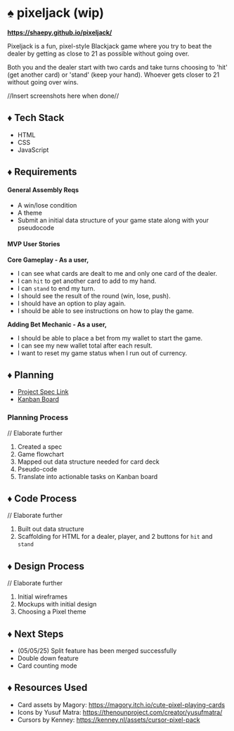 # ♠️ pixeljack (wip)

**https://shaepy.github.io/pixeljack/**

Pixeljack is a fun, pixel-style Blackjack game where you try to beat the dealer by getting as close to 21 as possible without going over. 

Both you and the dealer start with two cards and take turns choosing to 'hit' (get another card) or 'stand' (keep your hand). Whoever gets closer to 21 without going over wins.

//Insert screenshots here when done//

## ♦️ Tech Stack
- HTML
- CSS
- JavaScript

## ♦️ Requirements
#### General Assembly Reqs
- A win/lose condition
- A theme
- Submit an initial data structure of your game state along with your pseudocode

#### MVP User Stories
**Core Gameplay - As a user,**
- I can see what cards are dealt to me and only one card of the dealer.
- I can `hit` to get another card to add to my hand.
- I can `stand` to end my turn.
- I should see the result of the round (win, lose, push).
- I should have an option to play again.
- I should be able to see instructions on how to play the game.

**Adding Bet Mechanic - As a user,**
- I should be able to place a bet from my wallet to start the game.
- I can see my new wallet total after each result.
- I want to reset my game status when I run out of currency.

## ♦️ Planning
- [Project Spec Link](https://www.notion.so/GA-Unit-1-Blackjack-Spec-1df7ed1fdd588080b0eac50acd836b7e)
- [Kanban Board](https://www.notion.so/1e67ed1fdd58801da157e5544ee59df1?v=1e67ed1fdd5881c39a73000cbad160d4&pvs=4)

### Planning Process
// Elaborate further
1. Created a spec
2. Game flowchart
3. Mapped out data structure needed for card deck
4. Pseudo-code
5. Translate into actionable tasks on Kanban board

## ♦️ Code Process
// Elaborate further
1. Built out data structure
2. Scaffolding for HTML for a dealer, player, and 2 buttons for `hit` and `stand`

## ♦️ Design Process
// Elaborate further
1. Initial wireframes
2. Mockups with initial design
3. Choosing a Pixel theme

## ♦️ Next Steps
- (05/05/25) Split feature has been merged successfully
- Double down feature
- Card counting mode

## ♦️ Resources Used
- Card assets by Magory: https://magory.itch.io/cute-pixel-playing-cards
- Icons by Yusuf Matra: https://thenounproject.com/creator/yusufmatra/
- Cursors by Kenney: https://kenney.nl/assets/cursor-pixel-pack